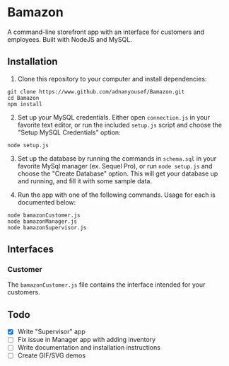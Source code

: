 # Bamazon
A command-line storefront app with an interface for customers and employees. Built with NodeJS and MySQL.

## Installation
1. Clone this repository to your computer and install dependencies:
```
git clone https://www.github.com/adnanyousef/Bamazon.git 
cd Bamazon
npm install
```

2. Set up your MySQL credentials. Either open `connection.js` in your favorite text editor, or run the included `setup.js` script and choose the "Setup MySQL Credentials" option:
```
node setup.js
```

3. Set up the database by running the commands in `schema.sql` in your favorite MySql manager (ex. Sequel Pro), or run `node setup.js` and choose the "Create Database" option. This will get your database up and running, and fill it with some sample data.

4. Run the app with one of the following commands. Usage for each is documented below:
```
node bamazonCustomer.js
node bamazonManager.js
node bamazonSupervisor.js
```

## Interfaces
### Customer
The `bamazonCustomer.js` file contains the interface intended for your customers.



## Todo
- [x] Write "Supervisor" app
- [ ] Fix issue in Manager app with adding inventory
- [ ] Write documentation and installation instructions
- [ ] Create GIF/SVG demos